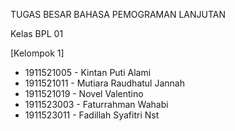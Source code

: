 TUGAS BESAR BAHASA PEMOGRAMAN LANJUTAN

Kelas BPL 01 

[Kelompok 1]
* 1911521005  - Kintan Puti Alami
* 1911521011  - Mutiara Raudhatul Jannah
* 1911521019  - Novel Valentino
* 1911523003  - Faturrahman Wahabi
* 1911523011  - Fadillah Syafitri Nst
